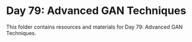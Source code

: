 # Day 79: Advanced GAN Techniques

This folder contains resources and materials for Day 79: Advanced GAN Techniques.